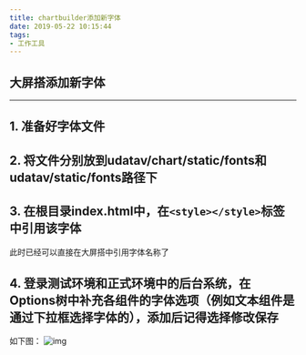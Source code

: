 ```yaml
---
title: chartbuilder添加新字体
date: 2019-05-22 10:15:44
tags: 
- 工作工具
---
```


## 大屏搭添加新字体

---  
<!--more-->
## 1. 准备好字体文件
## 2. 将文件分别放到udatav/chart/static/fonts和udatav/static/fonts路径下
## 3. 在根目录index.html中，在`<style></style>`标签中引用该字体
   此时已经可以直接在大屏搭中引用字体名称了
## 4. 登录测试环境和正式环境中的后台系统，在Options树中补充各组件的字体选项（例如文本组件是通过下拉框选择字体的），添加后记得选择修改保存
如下图：
![img](https://cdn.sinaimg.cn.52ecy.cn/large/005BYqpgly1g39xuhb6plj31l20u0dpc.jpg)